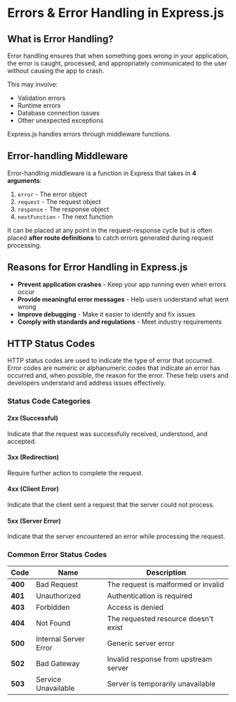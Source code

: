 # Errors & Error Handling in Express.js

## What is Error Handling?

Error handling ensures that when something goes wrong in your application, the error is caught, processed, and appropriately communicated to the user without causing the app to crash.

This may involve:
- Validation errors
- Runtime errors
- Database connection issues
- Other unexpected exceptions

Express.js handles errors through middleware functions.

## Error-handling Middleware

Error-handling middleware is a function in Express that takes in **4 arguments**:
1. `error` - The error object
2. `request` - The request object
3. `response` - The response object  
4. `nextFunction` - The next function

It can be placed at any point in the request-response cycle but is often placed **after route definitions** to catch errors generated during request processing.

## Reasons for Error Handling in Express.js

- **Prevent application crashes** - Keep your app running even when errors occur
- **Provide meaningful error messages** - Help users understand what went wrong
- **Improve debugging** - Make it easier to identify and fix issues
- **Comply with standards and regulations** - Meet industry requirements

## HTTP Status Codes

HTTP status codes are used to indicate the type of error that occurred. Error codes are numeric or alphanumeric codes that indicate an error has occurred and, when possible, the reason for the error. These help users and developers understand and address issues effectively.

### Status Code Categories

#### 2xx (Successful)
Indicate that the request was successfully received, understood, and accepted.

#### 3xx (Redirection)
Require further action to complete the request.

#### 4xx (Client Error)
Indicate that the client sent a request that the server could not process.

#### 5xx (Server Error)
Indicate that the server encountered an error while processing the request.

### Common Error Status Codes

| Code | Name | Description |
|------|------|-------------|
| **400** | Bad Request | The request is malformed or invalid |
| **401** | Unauthorized | Authentication is required |
| **403** | Forbidden | Access is denied |
| **404** | Not Found | The requested resource doesn't exist |
| **500** | Internal Server Error | Generic server error |
| **502** | Bad Gateway | Invalid response from upstream server |
| **503** | Service Unavailable | Server is temporarily unavailable |